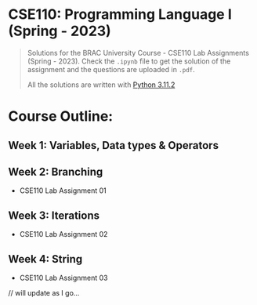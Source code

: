 # CSE110: Programming Language I (Spring - 2023)

> Solutions for the BRAC University Course - CSE110 Lab Assignments (Spring - 2023). Check the `.ipynb` file to get the solution of the assignment and the questions are uploaded in `.pdf`.
>  
> All the solutions are written with [Python 3.11.2](https://www.python.org/downloads/)

# Course Outline:

## **Week 1:** Variables, Data types & Operators

## **Week 2:** Branching
 * CSE110 Lab Assignment 01

## **Week 3:** Iterations
 * CSE110 Lab Assignment 02

## **Week 4:** String
 * CSE110 Lab Assignment 03


 // will update as I go...

